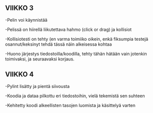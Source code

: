 ## VIIKKO 3

-Pelin voi käynnistää

-Pelissä on hiirellä liikutettava hahmo (click or drag) ja kollisiot

-Kollisiotesti on tehty (en varma toimiiko oikein, enkä fiksumpia testejä osannut/keksinyt tehdä tässä näin alkeisessa kohtaa

-Huono järjestys tiedostoilla/koodilla, tehty tähän hätään vain jotenkin toimivaksi, ja seuraavaksi korjaus.

## VIIKKO 4

-Pylint lisätty ja pientä siivousta

-Koodia ja dataa pilkottu eri tiedostoihin, vielä tekemistä sen suhteen

-Kehitetty koodi alkeellisten tasojen luomista ja käsittelyä varten
